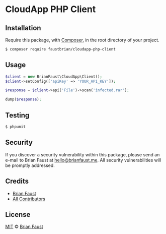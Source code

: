 # CloudApp PHP Client

## Installation

Require this package, with [Composer](https://getcomposer.org/), in the root directory of your project.

```bash
$ composer require faustbrian/cloudapp-php-client
```

## Usage

```php
$client = new BrianFaust\CloudApp\Client();
$client->setConfig(['apiKey' => 'YOUR_API_KEY']);

$response = $client->api('File')->scan('infected.rar');

dump($response);
```

## Testing

``` bash
$ phpunit
```

## Security

If you discover a security vulnerability within this package, please send an e-mail to Brian Faust at hello@brianfaust.me. All security vulnerabilities will be promptly addressed.

## Credits

- [Brian Faust](https://github.com/faustbrian)
- [All Contributors](../../contributors)

## License

[MIT](LICENSE) © [Brian Faust](https://brianfaust.me)

